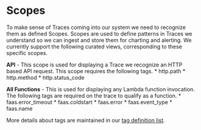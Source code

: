<!--
title: Scopes
menuText: Scopes
description: Overview of concepts used on serevrless console. 
menuOrder: 3
-->

# Scopes
To make sense of Traces coming into our system we need to recognize 
them as defined Scopes. Scopes are used to define patterns in Traces
we understand so we can ingest and store them for charting and alerting.
We currently support the following curated views, corresponding to these
specific scopes. 

**API** - This scope is used for displaying a Trace we recognize an HTTP 
based API request. This scope requires the following tags.
    * http.path
    * http.method
    * http.status_code

**All Functions** - This is used for displaying any Lambda function 
invocation. The following tags are required on the trace to qualify
as a function. 
    * faas.error_timeout
    * faas.coldstart
    * faas.error
    * faas.event_type
    * faas.name

More details about tags are maintained in our [tag definition list](tags.md).
